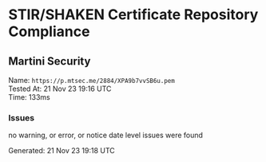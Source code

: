 # STIR/SHAKEN Certificate Repository Compliance

## Martini Security

Name: `https://p.mtsec.me/2884/XPA9b7vvSB6u.pem`\
Tested At: 21 Nov 23 19:16 UTC\
Time: 133ms

### Issues

no warning, or error, or notice date level issues were found

Generated: 21 Nov 23 19:18 UTC